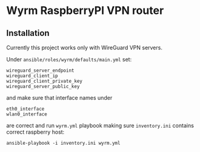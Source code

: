 # Wyrm RaspberryPI VPN router

## Installation


Currently this project works only with WireGuard VPN servers.


Under `ansible/roles/wyrm/defaults/main.yml` set:

```
wireguard_server_endpoint
wireguard_client_ip
wireguard_client_private_key
wireguard_server_public_key
```
and make sure that interface names under 

```
eth0_interface
wlan0_interface
```
are correct and run `wyrm.yml` playbook making sure `inventory.ini` contains correct raspberry host:



```
ansible-playbook -i inventory.ini wyrm.yml
```
